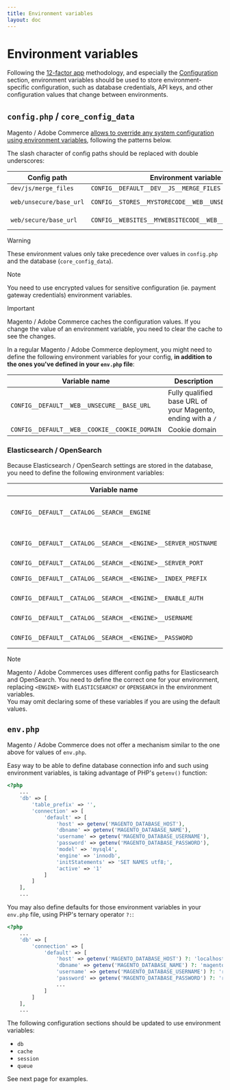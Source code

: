 ```yaml
---
title: Environment variables
layout: doc
---
```


# Environment variables

Following the [12-factor app](https://12factor.net/config) methodology, and especially the [Configuration](https://12factor.net/config) section, environment variables should be used to store environment-specific configuration, such as database credentials, API keys, and other configuration values that change between environments.

## `config.php` / `core_config_data`

Magento / Adobe Commerce [allows to override any system configuration using environment variables](https://experienceleague.adobe.com/en/docs/commerce-operations/configuration-guide/deployment/examples/example-environment-variables), following the patterns below.

The slash character of config paths should be replaced with double underscores:

| Config path             | Environment variable                                     | Scope                   |
|-------------------------|----------------------------------------------------------|-------------------------|
| `dev/js/merge_files`    | `CONFIG__DEFAULT__DEV__JS__MERGE_FILES`                  | `default`               |
| `web/unsecure/base_url` | `CONFIG__STORES__MYSTORECODE__WEB__UNSECURE__BASE_URL`   | `mystorecode` store     |
| `web/secure/base_url`   | `CONFIG__WEBSITES__MYWEBSITECODE__WEB__SECURE__BASE_URL` | `mywebsitecode` website |

> [!WARNING] 
> These environment values only take precedence over values in `config.php` and the database (`core_config_data`).

> [!NOTE]
> You need to use encrypted values for sensitive configuration (ie. payment gateway credentials) environment variables.

> [!IMPORTANT]
> Magento / Adobe Commerce caches the configuration values. If you change the value of an environment variable, you need to clear the cache to see the changes.

In a regular Magento / Adobe Commerce deployment, you might need to define the following environment variables for your config, **in addition to the ones you've defined in your `env.php` file**:

| Variable name                                 | Description                                                 |
|-----------------------------------------------|-------------------------------------------------------------|
| `CONFIG__DEFAULT__WEB__UNSECURE__BASE_URL`    | Fully qualified base URL of your Magento, ending with a `/` |
| `CONFIG__DEFAULT__WEB__COOKIE__COOKIE_DOMAIN` | Cookie domain                                               |

### Elasticsearch / OpenSearch

Because Elasticsearch / OpenSearch settings are stored in the database, you need to define the following environment variables:

| Variable name                                                 | Description                                              | Default value             |
|---------------------------------------------------------------|----------------------------------------------------------|---------------------------|
| `CONFIG__DEFAULT__CATALOG__SEARCH__ENGINE`                    | Engine to use: `elasticsearch7` (legacy) or `opensearch` | `elasticsearch7`          |
| `CONFIG__DEFAULT__CATALOG__SEARCH__<ENGINE>__SERVER_HOSTNAME` | Server hostname or IP address                            | `127.0.0.1` / `localhost` |
| `CONFIG__DEFAULT__CATALOG__SEARCH__<ENGINE>__SERVER_PORT`     | Server port                                              | `9200`                    |
| `CONFIG__DEFAULT__CATALOG__SEARCH__<ENGINE>__INDEX_PREFIX`    | Indexes name prefix                                      | `magento2`                |
| `CONFIG__DEFAULT__CATALOG__SEARCH__<ENGINE>__ENABLE_AUTH`     | Enable basic authentication                              | `0`                       |
| `CONFIG__DEFAULT__CATALOG__SEARCH__<ENGINE>__USERNAME`        | Authentication username                                  |                           |
| `CONFIG__DEFAULT__CATALOG__SEARCH__<ENGINE>__PASSWORD`        | Authentication password                                  |                           |

> [!NOTE]
> Magento / Adobe Commerces uses different config paths for Elasticsearch and OpenSearch. You need to define the correct one for your environment, replacing `<ENGINE>` with `ELASTICSEARCH7` or `OPENSEARCH` in the environment variables.<br/>
> You may omit declaring some of these variables if you are using the default values.

## `env.php`

Magento / Adobe Commerce does not offer a mechanism similar to the one above for values of `env.php`.

Easy way to be able to define database connection info and such using environment variables, is taking advantage of PHP's `getenv()` function:

```php
<?php
    ...
    'db' => [
        'table_prefix' => '',
        'connection' => [
            'default' => [
                'host' => getenv('MAGENTO_DATABASE_HOST'),
                'dbname' => getenv('MAGENTO_DATABASE_NAME'),
                'username' => getenv('MAGENTO_DATABASE_USERNAME'),
                'password' => getenv('MAGENTO_DATABASE_PASSWORD'),
                'model' => 'mysql4',
                'engine' => 'innodb',
                'initStatements' => 'SET NAMES utf8;',
                'active' => '1'
            ]
        ]
    ],
    ...
```

You may also define defaults for those environment variables in your `env.php` file, using PHP's ternary operator `?:`:

```php
<?php
    ...
    'db' => [
        'connection' => [
            'default' => [
                'host' => getenv('MAGENTO_DATABASE_HOST') ?: 'localhost',
                'dbname' => getenv('MAGENTO_DATABASE_NAME') ?: 'magento',
                'username' => getenv('MAGENTO_DATABASE_USERNAME') ?: 'root',
                'password' => getenv('MAGENTO_DATABASE_PASSWORD') ?: 'root',
                ...
            ]
        ]
    ],
    ...
```

The following configuration sections should be updated to use environment variables:

* `db`
* `cache`
* `session`
* `queue`

See next page for examples.
